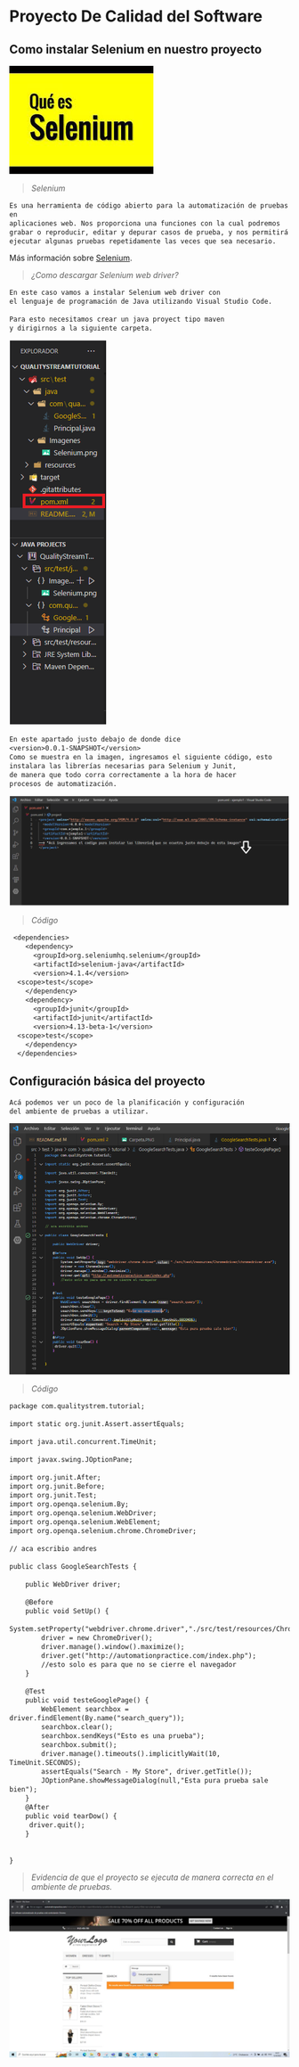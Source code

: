 # Proyecto De Calidad del Software

## Como instalar Selenium en nuestro proyecto

![Image text](https://github.com/Mauxd777/QualityStreamTutorial/blob/main/src/test/java/Imagenes/Selenium.png)

>*Selenium*

```text
Es una herramienta de código abierto para la automatización de pruebas en 
aplicaciones web. Nos proporciona una funciones con la cual podremos 
grabar o reproducir, editar y depurar casos de prueba, y nos permitirá
ejecutar algunas pruebas repetidamente las veces que sea necesario.
```

Más información sobre [Selenium](https://inmediatum.com/blog/piensa-digital/que-es-selenium-y-para-que-sirve/).

>*¿Como descargar Selenium web driver?*

```text
En este caso vamos a instalar Selenium web driver con 
el lenguaje de programación de Java utilizando Visual Studio Code.

Para esto necesitamos crear un java proyect tipo maven 
y dirigirnos a la siguiente carpeta.
```

![Image text](https://github.com/Mauxd777/QualityStreamTutorial/blob/main/src/test/java/Imagenes/Carpeta.PNG)

```text
En este apartado justo debajo de donde dice 
<version>0.0.1-SNAPSHOT</version>
Como se muestra en la imagen, ingresamos el siguiente código, esto 
instalara las librerías necesarias para Selenium y Junit,
de manera que todo corra correctamente a la hora de hacer
procesos de automatización.
```

![Image text](https://github.com/Mauxd777/QualityStreamTutorial/blob/main/src/test/java/Imagenes/Donde.png)

>*Código*

```text
 <dependencies>
    <dependency>
      <groupId>org.seleniumhq.selenium</groupId>
      <artifactId>selenium-java</artifactId>
      <version>4.1.4</version>
  <scope>test</scope>
    </dependency>
    <dependency>
      <groupId>junit</groupId>
      <artifactId>junit</artifactId>
      <version>4.13-beta-1</version>
  <scope>test</scope>
    </dependency>
  </dependencies>
```

## Configuración básica del proyecto

```text
Acá podemos ver un poco de la planificación y configuración
del ambiente de pruebas a utilizar.
```

![Image text](https://github.com/Mauxd777/QualityStreamTutorial/blob/main/src/test/java/Imagenes/Micodigo.png)

>*Código*

```text
package com.qualitystrem.tutorial;

import static org.junit.Assert.assertEquals;

import java.util.concurrent.TimeUnit;

import javax.swing.JOptionPane;

import org.junit.After;
import org.junit.Before;
import org.junit.Test;
import org.openqa.selenium.By;
import org.openqa.selenium.WebDriver;
import org.openqa.selenium.WebElement;
import org.openqa.selenium.chrome.ChromeDriver;

// aca escribio andres

public class GoogleSearchTests {
	
	public WebDriver driver;
	
	@Before
	public void SetUp() {
		System.setProperty("webdriver.chrome.driver","./src/test/resources/Chromedriver/chromedriver.exe");
		driver = new ChromeDriver();
		driver.manage().window().maximize();
		driver.get("http://automationpractice.com/index.php");
		//esto solo es para que no se cierre el navegador
	}
	
	@Test
	public void testeGooglePage() {
		WebElement searchbox = driver.findElement(By.name("search_query"));
		searchbox.clear();
		searchbox.sendKeys("Esto es una prueba");
		searchbox.submit();
		driver.manage().timeouts().implicitlyWait(10, TimeUnit.SECONDS);
		assertEquals("Search - My Store", driver.getTitle());
		JOptionPane.showMessageDialog(null,"Esta pura prueba sale bien");
	}
	@After
	public void tearDow() {
	 driver.quit();
	}


}
```

>*Evidencia de que el proyecto se ejecuta de manera correcta en el ambiente de pruebas.*

![Image text](https://github.com/Mauxd777/QualityStreamTutorial/blob/main/src/test/java/Imagenes/Prueba.png)
